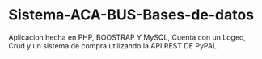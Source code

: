 # Sistema-ACA-BUS-Bases-de-datos
Aplicacion hecha en PHP, BOOSTRAP Y MySQL, Cuenta con un Logeo, Crud y un sistema de compra utilizando la API REST DE PyPAL
